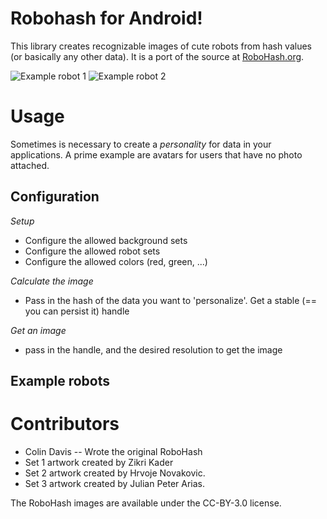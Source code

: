 Robohash for Android!
==========================

This library creates recognizable images of cute robots from hash values (or basically any other data). It is a port of the source at [RoboHash.org](http:/RoboHash.org).

![Example robot 1](examples/robot1.png)
![Example robot 2](examples/robot2.png)

Usage
==========

Sometimes is necessary to create a _personality_ for data in your applications. A prime example are avatars for users that have no photo attached.

Configuration
----------------

*Setup*
* Configure the allowed background sets
* Configure the allowed robot sets
* Configure the allowed colors (red, green, ...)

*Calculate the image*
* Pass in the hash of the data you want to 'personalize'. Get a stable (== you can persist it) handle

*Get an image*
* pass in the handle, and the desired resolution to get the image


Example robots
-------------------


Contributors
==================
* Colin Davis -- Wrote the original RoboHash
* Set 1 artwork created by Zikri Kader
* Set 2 artwork created by Hrvoje Novakovic.
* Set 3 artwork created by Julian Peter Arias.

The RoboHash images are available under the CC-BY-3.0 license.

